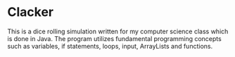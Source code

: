 # Clacker
This is a dice rolling simulation written for my computer science class which is done in Java. The program utilizes fundamental programming concepts such as variables, if statements, loops, input, ArrayLists and functions. 
